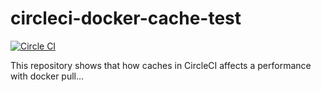 circleci-docker-cache-test
==========================

[![Circle CI](https://circleci.com/gh/nabeken/circleci-docker-cache-test.svg?style=svg)](https://circleci.com/gh/nabeken/circleci-docker-cache-test)

This repository shows that how caches in CircleCI affects a performance with docker pull...
